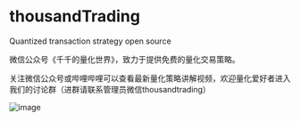 # thousandTrading
Quantized transaction strategy open source

微信公众号《千千的量化世界》，致力于提供免费的量化交易策略。

关注微信公众号或哔哩哔哩可以查看最新量化策略讲解视频，欢迎量化爱好者进入我们的讨论群（进群请联系管理员微信thousandtrading）

![image](http://github.com/thousandTrading/thousandTrading/thousandTrading/images/thousandTrading.jpg)
